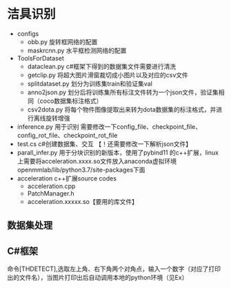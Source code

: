 # 洁具识别

- configs
  - obb.py 旋转框网络的配置
  - maskrcnn.py 水平框检测网络的配置
- ToolsForDataset
  - dataclean.py c#框架下得到的数据集文件需要进行清洗
  - getclip.py 将超大图片滑窗裁切成小图片以及对应的csv文件
  - splitdataset.py 划分为训练集train和验证集val
  - anno2json.py 划分后将训练集所有标注文件转为一个json文件，验证集相同（coco数据集标注格式）
  - csv2dota.py 将每个物件图像提取出来转为dota数据集的标注格式，并进行离线旋转增强
- inference.py 用于识别
    需要修改一下config_file、checkpoint_file、config_rot_file、checkpoint_rot_file
- test.cs c#创建数据集、交互 【！还需要修改一下解析json文件】
- parall_infer.py 用于分块识别的新版本，使用了pybind11 的c++扩展，linux上需要将acceleration.xxxx.so文件放入anaconda虚拟环境openmmlab/lib/python3.7/site-packages下面
- acceleration c++扩展source codes
  - acceleration.cpp
  - PatchManager.h
  - acceleration.xxxxx.so【要用的库文件】
## 数据集处理

## C#框架

命令[THDETECT],选取左上角、右下角两个对角点，输入一个数字（对应了打印出的文件名），当图片打印出后自动调用本地的python环境（见Ex）

